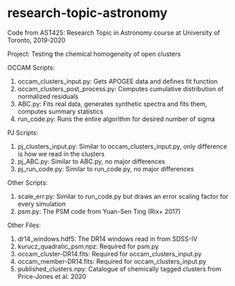 # research-topic-astronomy

Code from AST425: Research Topic in Astronomy course at University of Toronto, 2019-2020

Project: Testing the chemical homogeneity of open clusters

OCCAM Scripts:
1. occam_clusters_input.py: Gets APOGEE data and defines fit function
2. occam_clusters_post_process.py: Computes cumulative distribution of normalized residuals
3. ABC.py: Fits real data, generates synthetic spectra and fits them, computes summary statistics
4. run_code.py: Runs the entire algorithm for desired number of sigma

PJ Scripts: 
1. pj_clusters_input.py: Similar to occam_clusters_input.py, only difference is how we read in the clusters
2. pj_ABC.py: Similar to ABC.py, no major differences
3. pj_run_code.py: Similar to run_code.py, no major differences

Other Scripts:
1. scale_err.py: Similar to run_code.py but draws an error scaling factor for every simulation
2. psm.py: The PSM code from Yuan-Sen Ting (Rix+ 2017)

Other Files:
1. dr14_windows.hdf5: The DR14 windows read in from SDSS-IV
2. kurucz_quadratic_psm.npz: Required for psm.py
3. occam_cluster-DR14.fits: Required for occam_clusters_input.py
4. occam_member-DR14.fits: Required for occam_clusters_input.py
5. published_clusters.npy: Catalogue of chemically tagged clusters from Price-Jones et al. 2020